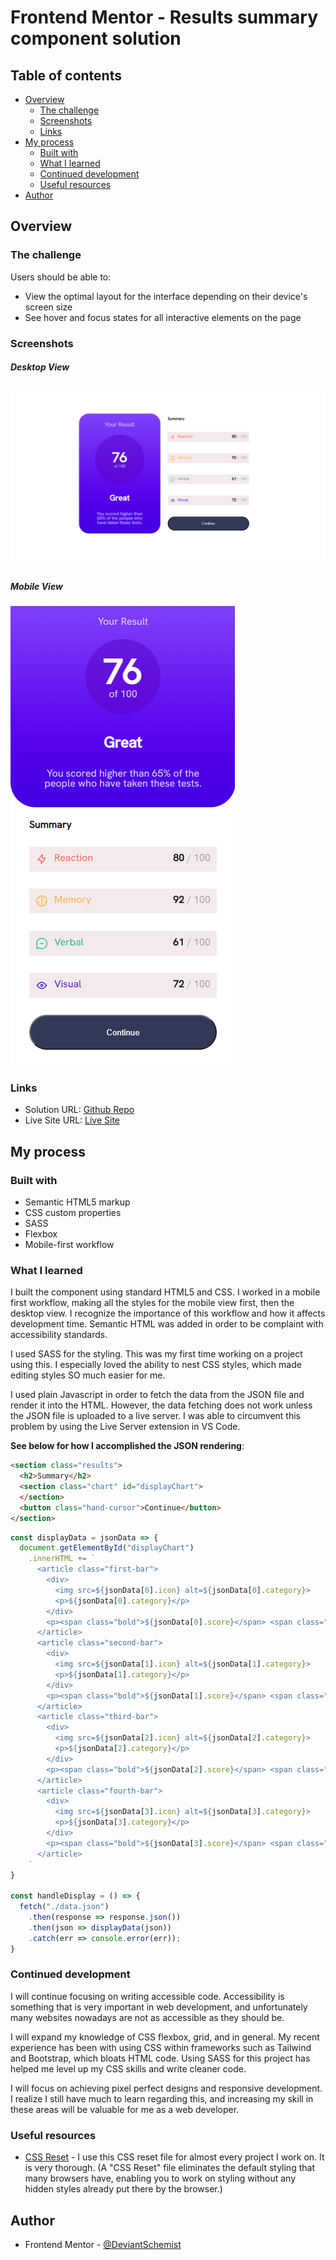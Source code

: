 # Frontend Mentor - Results summary component solution


## Table of contents

- [Overview](#overview)
  - [The challenge](#the-challenge)
  - [Screenshots](#screenshots)
  - [Links](#links)
- [My process](#my-process)
  - [Built with](#built-with)
  - [What I learned](#what-i-learned)
  - [Continued development](#continued-development)
  - [Useful resources](#useful-resources)
- [Author](#author)

## Overview

### The challenge

Users should be able to:

- View the optimal layout for the interface depending on their device's screen size
- See hover and focus states for all interactive elements on the page

### Screenshots

##### Desktop View

![Desktop View](./assets/images/desktopscreenshot.png)


##### Mobile View

![Mobile View](./assets/images/mobilescreenshot.png)


### Links

- Solution URL: [Github Repo](https://github.com/DeviantSchemist/resultssummarycomponent)
- Live Site URL: [Live Site](https://sparkling-longma-26c3c3.netlify.app/)

## My process

### Built with

- Semantic HTML5 markup
- CSS custom properties
- SASS
- Flexbox
- Mobile-first workflow

### What I learned

I built the component using standard HTML5 and CSS. I worked in a mobile first workflow, making all the styles for the mobile view first, then the desktop view. I recognize the importance of this workflow and how it affects development time. Semantic HTML was added in order to be complaint with accessibility standards.

I used SASS for the styling. This was my first time working on a project using this. I especially loved the ability to nest CSS styles, which made editing styles SO much easier for me.

I used plain Javascript in order to fetch the data from the JSON file and render it into the HTML. However, the data fetching does not work unless the JSON file is uploaded to a live server. I was able to circumvent this problem by using the Live Server extension in VS Code.

**See below for how I accomplished the JSON rendering**:

```html
<section class="results">
  <h2>Summary</h2>
  <section class="chart" id="displayChart">
  </section>
  <button class="hand-cursor">Continue</button>
</section>
```

```js
const displayData = jsonData => {
  document.getElementById("displayChart")
    .innerHTML += `
      <article class="first-bar">
        <div>
          <img src=${jsonData[0].icon} alt=${jsonData[0].category}>
          <p>${jsonData[0].category}</p>
        </div>
        <p><span class="bold">${jsonData[0].score}</span> <span class="light-navy">/ 100</span></p>
      </article>
      <article class="second-bar">
        <div>
          <img src=${jsonData[1].icon} alt=${jsonData[1].category}>
          <p>${jsonData[1].category}</p>
        </div>  
        <p><span class="bold">${jsonData[1].score}</span> <span class="light-navy">/ 100</span></p>
      </article>
      <article class="third-bar">
        <div>
          <img src=${jsonData[2].icon} alt=${jsonData[2].category}>
          <p>${jsonData[2].category}</p>
        </div>
        <p><span class="bold">${jsonData[2].score}</span> <span class="light-navy">/ 100</span></p>  
      </article>
      <article class="fourth-bar">
        <div>
          <img src=${jsonData[3].icon} alt=${jsonData[3].category}>
          <p>${jsonData[3].category}</p>
        </div>
        <p><span class="bold">${jsonData[3].score}</span> <span class="light-navy">/ 100</span></p>  
      </article>
    `
}

const handleDisplay = () => {
  fetch("./data.json")
    .then(response => response.json())
    .then(json => displayData(json))
    .catch(err => console.error(err));
}
```


### Continued development

I will continue focusing on writing accessible code. Accessibility is something that is very important in web development, and unfortunately many websites nowadays are not as accessible as they should be.

I will expand my knowledge of CSS flexbox, grid, and in general. My recent experience has been with using CSS within frameworks such as Tailwind and Bootstrap, which bloats HTML code. Using SASS for this project has helped me level up my CSS skills and write cleaner code.

I will focus on achieving pixel perfect designs and responsive development. I realize I still have much to learn regarding this, and increasing my skill in these areas will be valuable for me as a web developer.

### Useful resources

- [CSS Reset](https://meyerweb.com/eric/tools/css/reset/) - I use this CSS reset file for almost every project I work on. It is very thorough. (A "CSS Reset" file eliminates the default styling that many browsers have, enabling you to work on styling without any hidden styles already put there by the browser.)

## Author

- Frontend Mentor - [@DeviantSchemist](https://www.frontendmentor.io/profile/DeviantSchemist)
